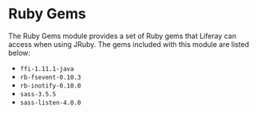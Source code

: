 # Ruby Gems

The Ruby Gems module provides a set of Ruby gems that Liferay can access when
using JRuby. The gems included with this module are listed below:

- `ffi-1.11.1-java`
- `rb-fsevent-0.10.3`
- `rb-inotify-0.10.0`
- `sass-3.5.5`
- `sass-listen-4.0.0`